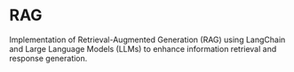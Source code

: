 # RAG
Implementation of Retrieval-Augmented Generation (RAG) using LangChain and Large Language Models (LLMs) to enhance information retrieval and response generation.
